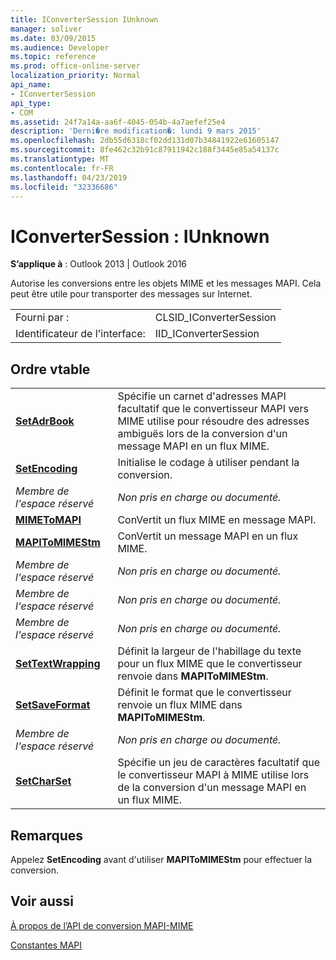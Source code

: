 ```yaml
---
title: IConverterSession IUnknown
manager: soliver
ms.date: 03/09/2015
ms.audience: Developer
ms.topic: reference
ms.prod: office-online-server
localization_priority: Normal
api_name:
- IConverterSession
api_type:
- COM
ms.assetid: 24f7a14a-aa6f-4045-054b-4a7aefef25e4
description: 'Derni�re modification�: lundi 9 mars 2015'
ms.openlocfilehash: 2db55d6318cf02dd131d07b34841922e61605147
ms.sourcegitcommit: 8fe462c32b91c87911942c188f3445e85a54137c
ms.translationtype: MT
ms.contentlocale: fr-FR
ms.lasthandoff: 04/23/2019
ms.locfileid: "32336686"
---
```

# <a name="iconvertersession--iunknown"></a>IConverterSession : IUnknown

  
  
**S’applique à** : Outlook 2013 | Outlook 2016 
  
Autorise les conversions entre les objets MIME et les messages MAPI. Cela peut être utile pour transporter des messages sur Internet.
  
|||
|:-----|:-----|
|Fourni par :  <br/> |CLSID_IConverterSession  <br/> |
|Identificateur de l'interface:  <br/> |IID_IConverterSession  <br/> |
   
## <a name="vtable-order"></a>Ordre vtable

|||
|:-----|:-----|
|**[SetAdrBook](iconvertersession-setadrbook.md)** <br/> |Spécifie un carnet d'adresses MAPI facultatif que le convertisseur MAPI vers MIME utilise pour résoudre des adresses ambiguës lors de la conversion d'un message MAPI en un flux MIME.  <br/> |
|**[SetEncoding](iconvertersession-setencoding.md)** <br/> |Initialise le codage à utiliser pendant la conversion.  <br/> |
| *Membre de l'espace réservé*  <br/> | *Non pris en charge ou documenté.*  <br/> |
|**[MIMEToMAPI](iconvertersession-mimetomapi.md)** <br/> |ConVertit un flux MIME en message MAPI.  <br/> |
|**[MAPIToMIMEStm](iconvertersession-mapitomimestm.md)** <br/> |ConVertit un message MAPI en un flux MIME.  <br/> |
| *Membre de l'espace réservé*  <br/> | *Non pris en charge ou documenté.*  <br/> |
| *Membre de l'espace réservé*  <br/> | *Non pris en charge ou documenté.*  <br/> |
| *Membre de l'espace réservé*  <br/> | *Non pris en charge ou documenté.*  <br/> |
|**[SetTextWrapping](iconvertersession-settextwrapping.md)** <br/> |Définit la largeur de l'habillage du texte pour un flux MIME que le convertisseur renvoie dans **MAPIToMIMEStm**.  <br/> |
|**[SetSaveFormat](iconvertersession-setsaveformat.md)** <br/> |Définit le format que le convertisseur renvoie un flux MIME dans **MAPIToMIMEStm**.  <br/> |
| *Membre de l'espace réservé*  <br/> | *Non pris en charge ou documenté.*  <br/> |
|**[SetCharSet](iconvertersession-setcharset.md)** <br/> |Spécifie un jeu de caractères facultatif que le convertisseur MAPI à MIME utilise lors de la conversion d'un message MAPI en un flux MIME.  <br/> |
   
## <a name="remarks"></a>Remarques

Appelez **SetEncoding** avant d'utiliser **MAPIToMIMEStm** pour effectuer la conversion. 
  
## <a name="see-also"></a>Voir aussi



[À propos de l’API de conversion MAPI-MIME](about-the-mapi-mime-conversion-api.md)
  
[Constantes MAPI](mapi-constants.md)

